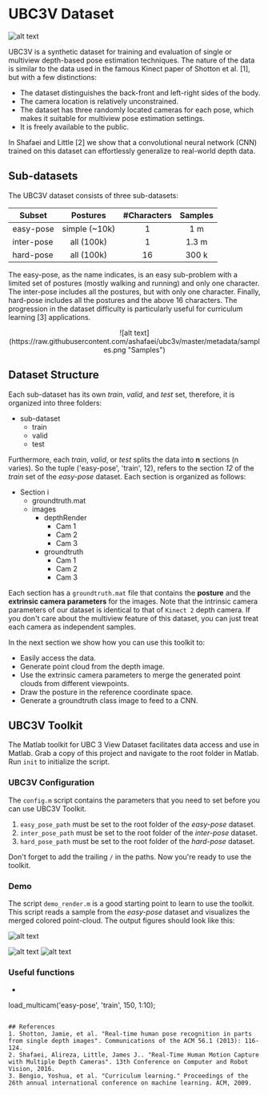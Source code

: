 # UBC3V Dataset
![alt text](https://raw.githubusercontent.com/ashafaei/ubc3v/master/metadata/all_chars.png "UBC3V Reference Groundtruth")

UBC3V is a synthetic dataset for training and evaluation of single or multiview depth-based pose estimation techniques.
The nature of the data is similar to the data used in the famous Kinect paper of Shotton et al. [1], but with a few distinctions:

* The dataset distinguishes the back-front and left-right sides of the body.
* The camera location is relatively unconstrained.
* The dataset has three randomly located cameras for each pose, which makes it suitable for multiview pose estimation settings.
* It is freely available to the public.

In Shafaei and Little [2] we show that a convolutional neural network (CNN) trained on this dataset can effortlessly generalize to real-world depth data.

## Sub-datasets
The UBC3V dataset consists of three sub-datasets:

| Subset        | Postures            | #Characters  | Samples |
| ------------- |:-------------------:|:------------:|:-------:|
| easy-pose     | simple (~10k)       | 1            | 1 m     |
| inter-pose    | all (100k)          | 1            | 1.3 m   |
| hard-pose     | all (100k)          | 16           | 300 k   |

The easy-pose, as the name indicates, is an easy sub-problem with a limited set of postures (mostly walking and running) and only one character.
The inter-pose includes all the postures, but with only one character. Finally, hard-pose includes all the postures and the above 16 characters.
The progression in the dataset difficulty is particularly useful for curriculum learning [3] applications.

<center>
![alt text](https://raw.githubusercontent.com/ashafaei/ubc3v/master/metadata/samples.png "Samples")
</center>

## Dataset Structure
Each sub-dataset has its own *train*, *valid*, and *test* set, therefore, it is organized into three folders:

* sub-dataset
	* train
	* valid
	* test

Furthermore, each *train*, *valid*, or *test* splits the data into **n** sections (n varies). So the tuple ('easy-pose', 'train', 12), refers to the section *12* of the *train* set of the *easy-pose* dataset. Each section is organized as follows:

* Section i
	* groundtruth.mat
	* images
		* depthRender
			* Cam 1
			* Cam 2
			* Cam 3
		* groundtruth
			* Cam 1
			* Cam 2
			* Cam 3

Each section has a `groundtruth.mat` file that contains the **posture** and the **extrinsic camera parameters** for the images. Note that the intrinsic camera parameters of our dataset is identical to that of `Kinect 2` depth camera.
If you don't care about the multiview feature of this dataset, you can just treat each camera as independent samples.

In the next section we show how you can use this toolkit to:

* Easily access the data.
* Generate point cloud from the depth image.
* Use the extrinsic camera parameters to merge the generated point clouds from different viewpoints.
* Draw the posture in the reference coordinate space.
* Generate a groundtruth class image to feed to a CNN.

## UBC3V Toolkit
The Matlab toolkit for UBC 3 View Dataset facilitates data access and use in Matlab. Grab a copy of this project and navigate to the root folder in Matlab.
Run `init` to initialize the script.

### UBC3V Configuration
The `config.m` script contains the parameters that you need to set before you can use UBC3V Toolkit.

1. `easy_pose_path` must be set to the root folder of the *easy-pose* dataset.
2. `inter_pose_path` must be set to the root folder of the *inter-pose* dataset.
3. `hard_pose_path` must be set to the root folder of the *hard-pose* dataset.

Don't forget to add the trailing `/` in the paths. Now you're ready to use the toolkit.

### Demo
The script `demo_render.m` is a good starting point to learn to use the toolkit. This script reads a sample from the *easy-pose* dataset and visualizes the merged colored point-cloud. The output figures should look like this:

![alt text](https://raw.githubusercontent.com/ashafaei/ubc3v/master/metadata/sample_cameras.png "Samples per camera")

![alt text](https://raw.githubusercontent.com/ashafaei/ubc3v/master/metadata/sample_merged-2.png "Samples merged")
![alt text](https://raw.githubusercontent.com/ashafaei/ubc3v/master/metadata/sample_merged.png "Samples merged colored")

### Useful functions

* ```matlab
load_multicam('easy-pose', 'train', 150, 1:10);
```

## References
1. Shotton, Jamie, et al. "Real-time human pose recognition in parts from single depth images". Communications of the ACM 56.1 (2013): 116-124.
2. Shafaei, Alireza, Little, James J.. "Real-Time Human Motion Capture with Multiple Depth Cameras". 13th Conference on Computer and Robot Vision, 2016.
3. Bengio, Yoshua, et al. "Curriculum learning." Proceedings of the 26th annual international conference on machine learning. ACM, 2009.